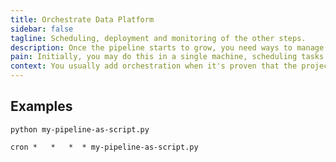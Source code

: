 ```yaml
---
title: Orchestrate Data Platform
sidebar: false
tagline: Scheduling, deployment and monitoring of the other steps.
description: Once the pipeline starts to grow, you need ways to manage all the tasks and to ensure everything remains running as expected.
pain: Initially, you may do this in a single machine, scheduling tasks using cron. Over time, you will want to have one place to monitor what's currently running and logs of old processes.
context: You usually add orchestration when it's proven that the project will continue to scale over time.
---
```


<JobsDiagram selected="orchestrate-data-platform"></JobsDiagram>

## Examples

```
python my-pipeline-as-script.py
 
cron *   *   *  * my-pipeline-as-script.py
```


<script>
import JobsDiagram from "@theme/components/JobsDiagram.vue";

export default {
  components: { JobsDiagram }
};
</script>
